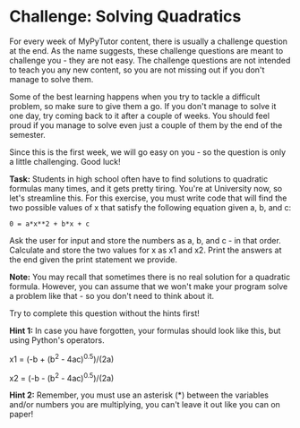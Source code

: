 # Challenge: Solving Quadratics

For every week of MyPyTutor content, there is usually a challenge question at the end. As the name suggests, these challenge questions are meant to challenge you - they are not easy. The challenge questions are not intended to teach you any new content, so you are not missing out if you don't manage to solve them. 

Some of the best learning happens when you try to tackle a difficult problem, so make sure to give them a go. If you don't manage to solve it one day, try coming back to it after a couple of weeks. You should feel proud if you manage to solve even just a couple of them by the end of the semester. 

Since this is the first week, we will go easy on you -  so the question is only a little challenging. Good luck!

**Task:** Students in high school often have to find solutions to quadratic formulas many times, and it gets pretty tiring. You're at University now, so let's streamline this. For this exercise, you must write code that will find the two possible values of x that satisfy the following equation given a, b, and c:

``` 0 = a*x**2 + b*x + c ```

Ask the user for input and store the numbers as a, b, and c - in that order. Calculate and store the two values for x as x1 and x2. Print the answers at the end given the print statement we provide. 

**Note:** You may recall that sometimes there is no real solution for a quadratic formula. However, you can assume that we won't make your program solve a problem like that - so you don't need to think about it.

Try to complete this question without the hints first!

**Hint 1:** In case you have forgotten, your formulas should look like this, but using Python's operators.

x1 = (-b + (b<sup>2</sup> - 4ac)<sup>0.5</sup>)/(2a)

x2 = (-b - (b<sup>2</sup> - 4ac)<sup>0.5</sup>)/(2a)

**Hint 2:** Remember, you must use an asterisk (\*) between the variables and/or numbers you are multiplying, you can't leave it out like you can on paper!
